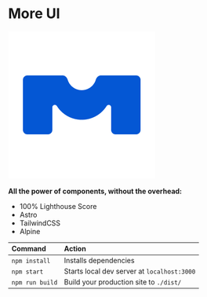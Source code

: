 # More UI

![More UI logo](public/logo.png)

**All the power of components, without the overhead:**

- 100% Lighthouse Score
- Astro
- TailwindCSS
- Alpine

| Command         | Action                                      |
|:----------------|:--------------------------------------------|
| `npm install`   | Installs dependencies                       |
| `npm start`     | Starts local dev server at `localhost:3000` |
| `npm run build` | Build your production site to `./dist/`     |
